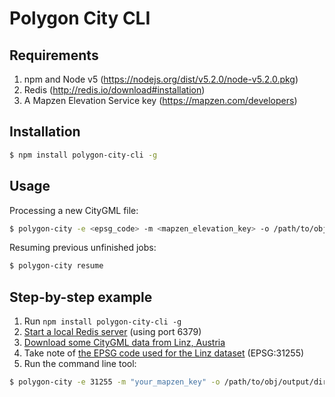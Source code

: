 # Polygon City CLI

## Requirements

1. npm and Node v5 (https://nodejs.org/dist/v5.2.0/node-v5.2.0.pkg)
2. Redis (http://redis.io/download#installation)
3. A Mapzen Elevation Service key (https://mapzen.com/developers)

## Installation

```bash
$ npm install polygon-city-cli -g
```

## Usage

Processing a new CityGML file:

```bash
$ polygon-city -e <epsg_code> -m <mapzen_elevation_key> -o /path/to/obj/output/directory /path/to/cityGml/file.xml
```

Resuming previous unfinished jobs:

```bash
$ polygon-city resume
```

## Step-by-step example

1. Run `npm install polygon-city-cli -g`
2. [Start a local Redis server](http://redis.io/topics/quickstart#starting-redis) (using port 6379)
3. [Download some CityGML data from Linz, Austria](http://geo.data.linz.gv.at/katalog/geodata/3d_geo_daten_lod2/)
4. Take note of [the EPSG code used for the Linz dataset](http://geo.data.linz.gv.at/katalog/geodata/3d_geo_daten_lod2/Beschreibung.txt) (EPSG:31255)
5. Run the command line tool:

```bash
$ polygon-city -e 31255 -m "your_mapzen_key" -o /path/to/obj/output/directory /path/to/cityGml/file.xml
```
